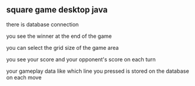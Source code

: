 ## square game desktop java ##

there is database connection

you see the winner at the end of the game

you can select the grid size of the game area

you see your score and your opponent's score on each turn

your gameplay data like which line you pressed is stored on the database on each move
